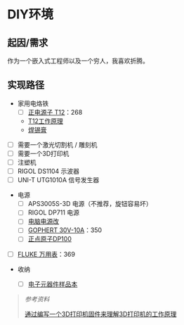 # DIY环境

## 起因/需求

作为一个嵌入式工程师以及一个穷人，我喜欢折腾。

## 实现路径

- 家用电烙铁
  - [ ] [正电源子 T12](https://detail.tmall.com/item.htm?spm=a1z10.5-b-s.w4004-24444586615.7.6d844bd5EFHhgo&id=609759063116&skuId=4279654512158)：268
  - [T12工作原理 ](https://www.zhihu.com/zvideo/1345500458182459392)
  - [焊锡膏](https://item.taobao.com/item.htm?spm=a1z10.3-c-s.w4002-14479784363.21.3abf643bCPUGIH&id=662694603279)
  
- [ ] 需要一个激光切割机 / 雕刻机
- [ ] 需要一个3D打印机
- [ ] 注塑机
- [ ] RIGOL DS1104 示波器
- [ ] UNI-T UTG1010A 信号发生器
- 电源
  - [ ] APS3005S-3D 电源（不推荐，旋钮容易坏）
  - [ ] RIGOL DP711 电源
  - [ ] [电脑电源改](http://www.360doc.com/content/20/0227/11/4929281_895152991.shtml)
  - [ ] [GOPHERT 30V-10A](https://item.taobao.com/item.htm?id=44572706756&price=350-371&sourceType=item&sourceType=item&suid=3c2f414b-777c-4b48-a690-afee26fc9c43&shareUniqueId=16073545110&ut_sk=1.XnRB1jGfM9cDAPZ4OYqiA2Hw_21646297_1652946593402.TaoPassword-WeiXin.1&un=f13506018368f49ba7c40094137a931a&share_crt_v=1&un_site=0&spm=a2159r.13376460.0.0&sp_abtk=common_1_commonInfo&tbSocialPopKey=shareItem&sp_tk=QmwwSDJrTVhMUWU%3D&cpp=1&shareurl=true&short_name=h.fswhNvg&bxsign=scdUIK93kaO8wA2jC_A89WzzcMG1hAEEL_0-rl5Rp7yiM4hXDYvck5HMLM2tZgmX_gY0Ed6AhFr8OqzxSKzDCj1A6Ykx4XEsYrqcnljZd6bUcI040H1Sc24w758I-QhDfl4&tk=BI0H2kMXLQe&app=chrome)：350
  - [ ] [正点原子DP100](https://detail.tmall.com/item.htm?spm=a1z10.5-b-s.w4004-24444586615.9.485c6417gHa7AT&id=676139724711&skuId=4858652344066)
- [ ] [FLUKE 万用表](https://detail.tmall.com/item.htm?spm=a1z10.5-b-s.w4011-21617863579.83.305f4617Uldbzd&id=587024802820&rn=5884f0539c20f7df50f28bc558de52f3&abbucket=10&skuId=3987395476752)：369
- 收纳
  - [ ] [电子元器件样品本](https://detail.tmall.com/item.htm?spm=a1z10.3-b-s.w4011-21581912015.26.33a35535H221qg&id=17948530424&rn=d495b5d8daf9780c4de5b662230f76a0&abbucket=10&skuId=4338653323934)



> *参考资料*
>
> [通过编写一个3D打印机固件来理解3D打印机的工作原理](https://github.com/arnosolo/simple_3d_printer)